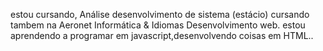 estou cursando, Análise desenvolvimento de sistema (estácio)
cursando tambem na Aeronet Informática & Idiomas Desenvolvimento web.
estou aprendendo a programar em javascript,desenvolvendo coisas
em HTML..

